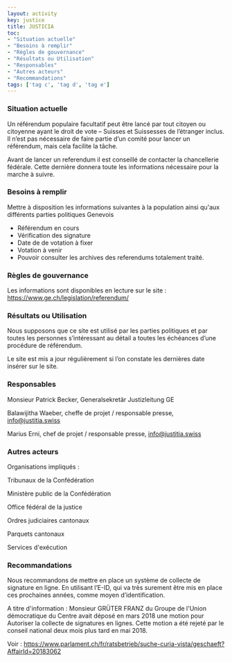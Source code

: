```yaml
---
layout: activity
key: justice
title: JUSTICIA
toc:
- "Situation actuelle"
- "Besoins à remplir"
- "Règles de gouvernance"
- "Résultats ou Utilisation"
- "Responsables"
- "Autres acteurs"
- "Recommandations"
tags: ['tag c', 'tag d', 'tag e']
---
```


### Situation actuelle

Un référendum populaire facultatif peut être lancé par tout citoyen ou citoyenne ayant le droit de vote – Suisses et Suissesses de l’étranger inclus. 
Il n’est pas nécessaire de faire partie d’un comité pour lancer un référendum, mais cela facilite la tâche.

Avant de lancer un referendum il est conseillé de contacter la chancellerie fédérale. Cette dernière donnera toute les informations nécessaire pour la marche à suivre.

### Besoins à remplir

Mettre à disposition les informations suivantes à la population ainsi qu'aux différents parties politiques Genevois
* Référendum en cours
* Vérification des signature
* Date de de votation à fixer
* Votation à venir
* Pouvoir consulter les archives des referendums totalement traité.

### Règles de gouvernance

Les informations sont disponibles en lecture sur le site : https://www.ge.ch/legislation/referendum/ 

### Résultats ou Utilisation

Nous supposons que ce site est utilisé par les parties politiques et par toutes les personnes s’intéressant au détail a toutes les échéances d’une procédure de référendum.

Le site est mis a jour régulièrement si l’on constate les dernières date insérer sur le site.

### Responsables
Monsieur Patrick Becker, Generalsekretär Justizleitung GE

Balawijitha Waeber, cheffe de projet / responsable presse, info@justitia.swiss

Marius Erni, chef de projet / responsable presse, info@justitia.swiss
### Autres acteurs

Organisations impliqués :

Tribunaux de la Confédération

Ministère public de la Confédération

Office fédéral de la justice

Ordres judiciaires cantonaux

Parquets cantonaux

Services d'exécution
### Recommandations

Nous recommandons de mettre en place un système de collecte de signature en ligne. En utilisant l’E-ID, qui va très surement être mis en place ces prochaines années, comme moyen d’identification. 

A titre d'information : Monsieur GRÜTER FRANZ du Groupe de l'Union démocratique du Centre avait déposé en mars 2018 une motion pour Autoriser la collecte de signatures en lignes. Cette motion a été rejeté par le conseil national deux mois plus tard en mai 2018.

Voir : https://www.parlament.ch/fr/ratsbetrieb/suche-curia-vista/geschaeft?AffairId=20183062
